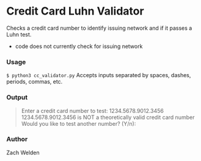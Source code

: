 # Credit Card Luhn Validator
Checks a credit card number to identify issuing network and if it passes a Luhn test.
* code does not currently check for issuing network

### Usage
`$ python3 cc_validator.py`
Accepts inputs separated by spaces, dashes, periods, commas, etc.

### Output
> Enter a credit card number to test: 1234.5678.9012.3456  
> 1234.5678.9012.3456 is NOT a theoretically valid credit card number  
> Would you like to test another number? (Y/n):  

### Author
Zach Welden
